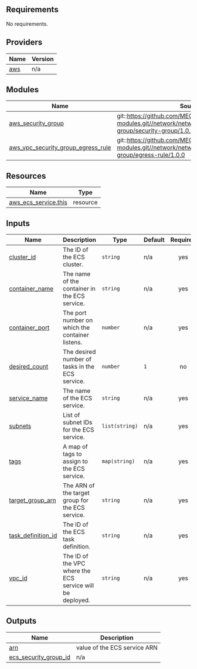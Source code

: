## Requirements

No requirements.

## Providers

| Name | Version |
|------|---------|
| <a name="provider_aws"></a> [aws](#provider\_aws) | n/a |

## Modules

| Name | Source | Version |
|------|--------|---------|
| <a name="module_aws_security_group"></a> [aws\_security\_group](#module\_aws\_security\_group) | git::https://github.com/MEGAVARSHINI85/terraform-modules.git//network/network-security-group/security-group/1.0.0 | n/a |
| <a name="module_aws_vpc_security_group_egress_rule"></a> [aws\_vpc\_security\_group\_egress\_rule](#module\_aws\_vpc\_security\_group\_egress\_rule) | git::https://github.com/MEGAVARSHINI85/terraform-modules.git//network/network-security-group/egress-rule/1.0.0 | n/a |

## Resources

| Name | Type |
|------|------|
| [aws_ecs_service.this](https://registry.terraform.io/providers/hashicorp/aws/latest/docs/resources/ecs_service) | resource |

## Inputs

| Name | Description | Type | Default | Required |
|------|-------------|------|---------|:--------:|
| <a name="input_cluster_id"></a> [cluster\_id](#input\_cluster\_id) | The ID of the ECS cluster. | `string` | n/a | yes |
| <a name="input_container_name"></a> [container\_name](#input\_container\_name) | The name of the container in the ECS service. | `string` | n/a | yes |
| <a name="input_container_port"></a> [container\_port](#input\_container\_port) | The port number on which the container listens. | `number` | n/a | yes |
| <a name="input_desired_count"></a> [desired\_count](#input\_desired\_count) | The desired number of tasks in the ECS service. | `number` | `1` | no |
| <a name="input_service_name"></a> [service\_name](#input\_service\_name) | The name of the ECS service. | `string` | n/a | yes |
| <a name="input_subnets"></a> [subnets](#input\_subnets) | List of subnet IDs for the ECS service. | `list(string)` | n/a | yes |
| <a name="input_tags"></a> [tags](#input\_tags) | A map of tags to assign to the ECS service. | `map(string)` | n/a | yes |
| <a name="input_target_group_arn"></a> [target\_group\_arn](#input\_target\_group\_arn) | The ARN of the target group for the ECS service. | `string` | n/a | yes |
| <a name="input_task_definition_id"></a> [task\_definition\_id](#input\_task\_definition\_id) | The ID of the ECS task definition. | `string` | n/a | yes |
| <a name="input_vpc_id"></a> [vpc\_id](#input\_vpc\_id) | The ID of the VPC where the ECS service will be deployed. | `string` | n/a | yes |

## Outputs

| Name | Description |
|------|-------------|
| <a name="output_arn"></a> [arn](#output\_arn) | value of the ECS service ARN |
| <a name="output_ecs_security_group_id"></a> [ecs\_security\_group\_id](#output\_ecs\_security\_group\_id) | n/a |
